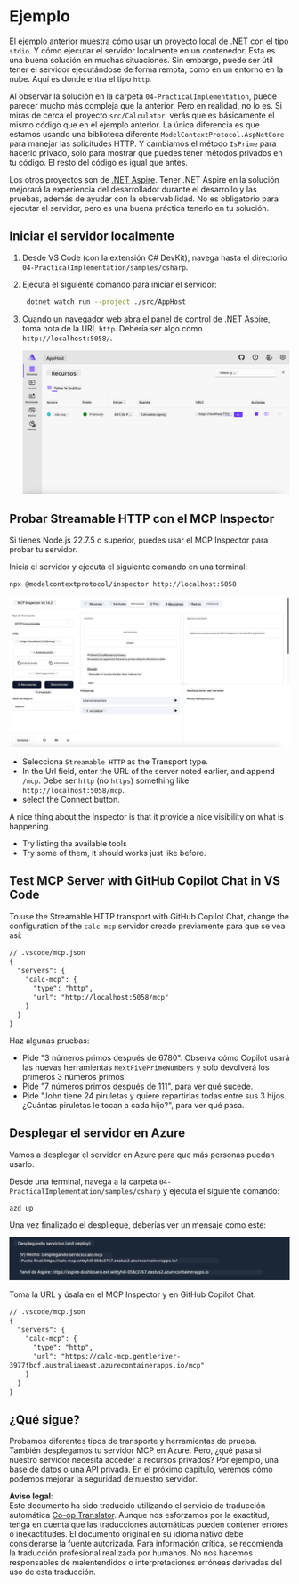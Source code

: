 <!--
CO_OP_TRANSLATOR_METADATA:
{
  "original_hash": "0bc7bd48f55f1565f1d95ccb2c16f728",
  "translation_date": "2025-06-18T07:46:09+00:00",
  "source_file": "04-PracticalImplementation/samples/csharp/README.md",
  "language_code": "es"
}
-->
# Ejemplo

El ejemplo anterior muestra cómo usar un proyecto local de .NET con el tipo `stdio`. Y cómo ejecutar el servidor localmente en un contenedor. Esta es una buena solución en muchas situaciones. Sin embargo, puede ser útil tener el servidor ejecutándose de forma remota, como en un entorno en la nube. Aquí es donde entra el tipo `http`.

Al observar la solución en la carpeta `04-PracticalImplementation`, puede parecer mucho más compleja que la anterior. Pero en realidad, no lo es. Si miras de cerca el proyecto `src/Calculator`, verás que es básicamente el mismo código que en el ejemplo anterior. La única diferencia es que estamos usando una biblioteca diferente `ModelContextProtocol.AspNetCore` para manejar las solicitudes HTTP. Y cambiamos el método `IsPrime` para hacerlo privado, solo para mostrar que puedes tener métodos privados en tu código. El resto del código es igual que antes.

Los otros proyectos son de [.NET Aspire](https://learn.microsoft.com/dotnet/aspire/get-started/aspire-overview). Tener .NET Aspire en la solución mejorará la experiencia del desarrollador durante el desarrollo y las pruebas, además de ayudar con la observabilidad. No es obligatorio para ejecutar el servidor, pero es una buena práctica tenerlo en tu solución.

## Iniciar el servidor localmente

1. Desde VS Code (con la extensión C# DevKit), navega hasta el directorio `04-PracticalImplementation/samples/csharp`.
1. Ejecuta el siguiente comando para iniciar el servidor:

   ```bash
    dotnet watch run --project ./src/AppHost
   ```

1. Cuando un navegador web abra el panel de control de .NET Aspire, toma nota de la URL `http`. Debería ser algo como `http://localhost:5058/`.

   ![Panel de control de .NET Aspire](../../../../../translated_images/dotnet-aspire-dashboard.0a7095710e9301e90df2efd867e1b675b3b9bc2ccd7feb1ebddc0751522bc37c.es.png)

## Probar Streamable HTTP con el MCP Inspector

Si tienes Node.js 22.7.5 o superior, puedes usar el MCP Inspector para probar tu servidor.

Inicia el servidor y ejecuta el siguiente comando en una terminal:

```bash
npx @modelcontextprotocol/inspector http://localhost:5058
```

![MCP Inspector](../../../../../translated_images/mcp-inspector.c223422b9b494fb4a518a3b3911b3e708e6a5715069470f9163ee2ee8d5f1ba9.es.png)

- Selecciona `Streamable HTTP` as the Transport type.
- In the Url field, enter the URL of the server noted earlier, and append `/mcp`. Debe ser `http` (no `https`) something like `http://localhost:5058/mcp`.
- select the Connect button.

A nice thing about the Inspector is that it provide a nice visibility on what is happening.

- Try listing the available tools
- Try some of them, it should works just like before.

## Test MCP Server with GitHub Copilot Chat in VS Code

To use the Streamable HTTP transport with GitHub Copilot Chat, change the configuration of the `calc-mcp` servidor creado previamente para que se vea así:

```jsonc
// .vscode/mcp.json
{
  "servers": {
    "calc-mcp": {
      "type": "http",
      "url": "http://localhost:5058/mcp"
    }
  }
}
```

Haz algunas pruebas:

- Pide "3 números primos después de 6780". Observa cómo Copilot usará las nuevas herramientas `NextFivePrimeNumbers` y solo devolverá los primeros 3 números primos.
- Pide "7 números primos después de 111", para ver qué sucede.
- Pide "John tiene 24 piruletas y quiere repartirlas todas entre sus 3 hijos. ¿Cuántas piruletas le tocan a cada hijo?", para ver qué pasa.

## Desplegar el servidor en Azure

Vamos a desplegar el servidor en Azure para que más personas puedan usarlo.

Desde una terminal, navega a la carpeta `04-PracticalImplementation/samples/csharp` y ejecuta el siguiente comando:

```bash
azd up
```

Una vez finalizado el despliegue, deberías ver un mensaje como este:

![Despliegue exitoso con Azd](../../../../../translated_images/azd-deployment-success.bd42940493f1b834a5ce6251a6f88966546009b350df59d0cc4a8caabe94a4f1.es.png)

Toma la URL y úsala en el MCP Inspector y en GitHub Copilot Chat.

```jsonc
// .vscode/mcp.json
{
  "servers": {
    "calc-mcp": {
      "type": "http",
      "url": "https://calc-mcp.gentleriver-3977fbcf.australiaeast.azurecontainerapps.io/mcp"
    }
  }
}
```

## ¿Qué sigue?

Probamos diferentes tipos de transporte y herramientas de prueba. También desplegamos tu servidor MCP en Azure. Pero, ¿qué pasa si nuestro servidor necesita acceder a recursos privados? Por ejemplo, una base de datos o una API privada. En el próximo capítulo, veremos cómo podemos mejorar la seguridad de nuestro servidor.

**Aviso legal**:  
Este documento ha sido traducido utilizando el servicio de traducción automática [Co-op Translator](https://github.com/Azure/co-op-translator). Aunque nos esforzamos por la exactitud, tenga en cuenta que las traducciones automáticas pueden contener errores o inexactitudes. El documento original en su idioma nativo debe considerarse la fuente autorizada. Para información crítica, se recomienda la traducción profesional realizada por humanos. No nos hacemos responsables de malentendidos o interpretaciones erróneas derivadas del uso de esta traducción.